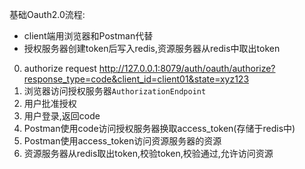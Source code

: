 基础Oauth2.0流程:  

- client端用浏览器和Postman代替
- 授权服务器创建token后写入redis,资源服务器从redis中取出token

0. authorize request http://127.0.0.1:8079/auth/oauth/authorize?response_type=code&client_id=client01&state=xyz123
1. 浏览器访问授权服务器`AuthorizationEndpoint`
2. 用户批准授权
3. 用户登录,返回code
2. Postman使用code访问授权服务器换取access_token(存储于redis中)
3. Postman使用access_token访问资源服务器的资源
4. 资源服务器从redis取出token,校验token,校验通过,允许访问资源